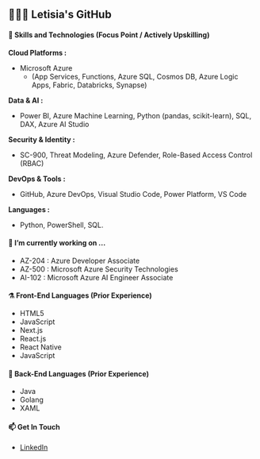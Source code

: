 ## 👩🏽‍🔬 Letisia's GitHub

#### 🧪 Skills and Technologies (Focus Point / Actively Upskilling)

**Cloud Platforms :**  
- Microsoft Azure
  - (App Services, Functions, Azure SQL, Cosmos DB, Azure Logic Apps, Fabric, Databricks, Synapse)

**Data & AI :**  
- Power BI, Azure Machine Learning, Python (pandas, scikit-learn), SQL, DAX, Azure AI Studio

**Security & Identity :**  
- SC-900, Threat Modeling, Azure Defender, Role-Based Access Control (RBAC)

**DevOps & Tools :**  
- GitHub, Azure DevOps, Visual Studio Code, Power Platform, VS Code

**Languages :**  
- Python, PowerShell, SQL.

#### 🔭 I’m currently working on ...
- AZ-204 : Azure Developer Associate 
- AZ-500 : Microsoft Azure Security Technologies
- AI-102 : Microsoft Azure AI Engineer Associate

#### ⚗️ Front-End Languages (Prior Experience)

- HTML5
- JavaScript
- Next.js
- React.js
- React Native
- JavaScript

#### 🔬 Back-End Languages (Prior Experience)

- Java
- Golang
- XAML

#### 📫 Get In Touch

- <a href="https://www.linkedin.com/in/letisiapangataa/" target="_blank">LinkedIn</a>

<!--
**letisiapangataa/letisiapangataa** is a ✨ _special_ ✨ repository because its `README.md` (this file) appears on your GitHub profile.

Here are some ideas to get you started:

- 🔭 I’m currently working on ...
- 🌱 I’m currently learning ...
- 👯 I’m looking to collaborate on ...
- 🤔 I’m looking for help with ...
- 💬 Ask me about ...
- 📫 How to reach me: ...
- 😄 Pronouns: ...
- ⚡ Fun fact: ...
-->
